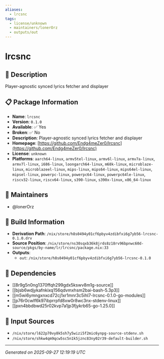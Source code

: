 ```yaml
---
aliases:
  - lrcsnc
tags:
  - license/unknown
  - maintainers/lonerOrz
  - outputs/out
---
```


# lrcsnc

## 📝 Description

Player-agnostic synced lyrics fetcher and displayer

## 📋 Package Information

- **Name**: `lrcsnc`
- **Version**: `0.1.0`
- **Available**: ✅ Yes
- **Broken**: ✅ No
- **Description**: Player-agnostic synced lyrics fetcher and displayer
- **Homepage**: [https://github.com/Endg4meZer0/lrcsnc](https://github.com/Endg4meZer0/lrcsnc)
- **License**: `unknown`
- **Platforms**: `aarch64-linux`, `armv5tel-linux`, `armv6l-linux`, `armv7a-linux`, `armv7l-linux`, `i686-linux`, `loongarch64-linux`, `m68k-linux`, `microblaze-linux`, `microblazeel-linux`, `mips-linux`, `mips64-linux`, `mips64el-linux`, `mipsel-linux`, `powerpc-linux`, `powerpc64-linux`, `powerpc64le-linux`, `riscv32-linux`, `riscv64-linux`, `s390-linux`, `s390x-linux`, `x86_64-linux`
## 👥 Maintainers

- @lonerOrz


## 🔧 Build Information

- **Derivation Path**: `/nix/store/h8s0494y01cf6pbyv4zdibfxi6g7yb56-lrcsnc-0.1.0.drv`
- **Source Position**: `/nix/store/ns30sqxb36k8jrds8z18rv96bpnwc60d-source/pkgs/by-name/lr/lrcsnc/package.nix:33`
- **Outputs**:
  - `out`:  `/nix/store/h8s0494y01cf6pbyv4zdibfxi6g7yb56-lrcsnc-0.1.0`

## 🔗 Dependencies

- [[8r9g5n0ng1370ffqh299gdx5kswv8m1g-source]]
- [[bjsb6wdjykafnkixq156qdvmxhsm2bai-bash-5.3p3]]
- [[m5wi6ymngxnxcd72cj1xr1mnr3c5ihl7-lrcsnc-0.1.0-go-modules]]
- [[p76r0cwlf6k97ibprrpfd8xw0r8wc3nx-stdenv-linux]]
- [[pxn4bbdbwd25r02kvp7a1jp3fjykrb65-go-1.25.0]]

## 📁 Input Sources

- `/nix/store/l622p70vy8k5sh7y5wizi5f2mic6ynpg-source-stdenv.sh`
- `/nix/store/shkw4qm9qcw5sc5n1k5jznc83ny02r39-default-builder.sh`

---
*Generated on 2025-09-27 12:19:19 UTC*
